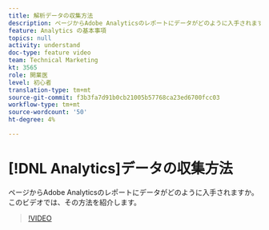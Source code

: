 ```yaml
---
title: 解析データの収集方法
description: ページからAdobe Analyticsのレポートにデータがどのように入手されますか。 このビデオでは、その方法を紹介します。
feature: Analytics の基本事項
topics: null
activity: understand
doc-type: feature video
team: Technical Marketing
kt: 3565
role: 開業医
level: 初心者
translation-type: tm+mt
source-git-commit: f3b3fa7d91b0cb21005b57768ca23ed6700fcc03
workflow-type: tm+mt
source-wordcount: '50'
ht-degree: 4%

---
```



# [!DNL Analytics]データの収集方法

ページからAdobe Analyticsのレポートにデータがどのように入手されますか。 このビデオでは、その方法を紹介します。

>[!VIDEO](https://video.tv.adobe.com/v/28768/?quality=12)
